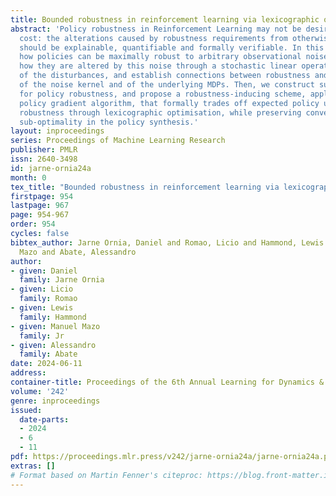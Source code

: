 ```yaml
---
title: Bounded robustness in reinforcement learning via lexicographic objectives
abstract: 'Policy robustness in Reinforcement Learning may not be desirable at any
  cost: the alterations caused by robustness requirements from otherwise optimal policies
  should be explainable, quantifiable and formally verifiable. In this work we study
  how policies can be maximally robust to arbitrary observational noise by analysing
  how they are altered by this noise through a stochastic linear operator interpretation
  of the disturbances, and establish connections between robustness and properties
  of the noise kernel and of the underlying MDPs. Then, we construct sufficient conditions
  for policy robustness, and propose a robustness-inducing scheme, applicable to any
  policy gradient algorithm, that formally trades off expected policy utility for
  robustness through lexicographic optimisation, while preserving convergence and
  sub-optimality in the policy synthesis.'
layout: inproceedings
series: Proceedings of Machine Learning Research
publisher: PMLR
issn: 2640-3498
id: jarne-ornia24a
month: 0
tex_title: "Bounded robustness in reinforcement learning via lexicographic objectives"
firstpage: 954
lastpage: 967
page: 954-967
order: 954
cycles: false
bibtex_author: Jarne Ornia, Daniel and Romao, Licio and Hammond, Lewis and Jr, Manuel
  Mazo and Abate, Alessandro
author:
- given: Daniel
  family: Jarne Ornia
- given: Licio
  family: Romao
- given: Lewis
  family: Hammond
- given: Manuel Mazo
  family: Jr
- given: Alessandro
  family: Abate
date: 2024-06-11
address:
container-title: Proceedings of the 6th Annual Learning for Dynamics & Control Conference
volume: '242'
genre: inproceedings
issued:
  date-parts:
  - 2024
  - 6
  - 11
pdf: https://proceedings.mlr.press/v242/jarne-ornia24a/jarne-ornia24a.pdf
extras: []
# Format based on Martin Fenner's citeproc: https://blog.front-matter.io/posts/citeproc-yaml-for-bibliographies/
---
```

